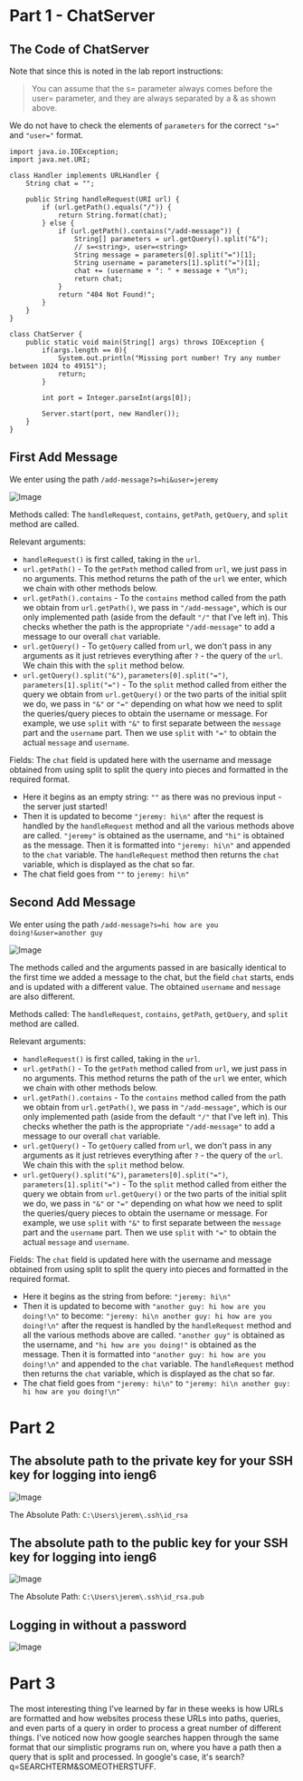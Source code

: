 # Part 1 - ChatServer
## The Code of ChatServer

Note that since this is noted in the lab report instructions:

> You can assume that the s= parameter always comes before the user= parameter, and they are always separated by a & as shown above.

We do not have to check the elements of ```parameters``` for the correct ```"s="``` and ```"user="``` format.

```
import java.io.IOException;
import java.net.URI;

class Handler implements URLHandler {
    String chat = "";

    public String handleRequest(URI url) {
        if (url.getPath().equals("/")) {
            return String.format(chat);
        } else {
            if (url.getPath().contains("/add-message")) {
                String[] parameters = url.getQuery().split("&");
                // s=<string>, user=<string>
                String message = parameters[0].split("=")[1];
                String username = parameters[1].split("=")[1];
                chat += (username + ": " + message + "\n");
                return chat;
            }
            return "404 Not Found!";
        }
    }
}

class ChatServer {
    public static void main(String[] args) throws IOException {
        if(args.length == 0){
            System.out.println("Missing port number! Try any number between 1024 to 49151");
            return;
        }

        int port = Integer.parseInt(args[0]);

        Server.start(port, new Handler());
    }
}
```

## First Add Message

We enter using the path ```/add-message?s=hi&user=jeremy```

![Image](firstAddMessage.png)

Methods called: The ```handleRequest```, ```contains```, ```getPath```, ```getQuery```, and ```split``` method are called.

Relevant arguments:

- ```handleRequest()``` is first called, taking in the ```url```.
- ```url.getPath()``` - To the ```getPath``` method called from ```url```, we just pass in no arguments. This method returns the path of the ```url``` we enter, which we chain with other methods below.
- ```url.getPath().contains``` - To the ```contains``` method called from the path we obtain from ```url.getPath()```, we pass in ```"/add-message"```, which is our only implemented path (aside from the default ```"/"``` that I've left in). This checks whether the path is the appropriate ```"/add-message"``` to add a message to our overall ```chat``` variable.
- ```url.getQuery()``` - To ```getQuery``` called from ```url```, we don't pass in any arguments as it just retrieves everything after ```?``` - the query of the ```url```. We chain this with the ```split``` method below.
- ```url.getQuery().split("&")```, ```parameters[0].split("=")```, ```parameters[1].split("=")``` - To the ```split``` method called from either the query we obtain from ```url.getQuery()``` or the two parts of the initial split we do, we pass in ```"&"``` or ```"="``` depending on what how we need to split the queries/query pieces to obtain the username or message. For example, we use ```split``` with ```"&"``` to first separate between the ```message``` part and the ```username``` part. Then we use ```split``` with ```"="``` to obtain the actual ```message``` and ```username```.

Fields:
The ```chat``` field is updated here with the username and message obtained from using split to split the query into pieces and formatted in the required format.
- Here it begins as an empty string: ```""``` as there was no previous input - the server just started!
- Then it is updated to become ```"jeremy: hi\n"``` after the request is handled by the ```handleRequest``` method and all the various methods above are called. ```"jeremy"``` is obtained as the username, and ```"hi"``` is obtained as the message. Then it is formatted into ```"jeremy: hi\n"``` and appended to the ```chat``` variable. The ```handleRequest``` method then returns the ```chat``` variable, which is displayed as the chat so far.
- The chat field goes from ```""``` to ```jeremy: hi\n"```

## Second Add Message

We enter using the path ```/add-message?s=hi how are you doing!&user=another guy```

![Image](secondAddMessage.png)

The methods called and the arguments passed in are basically identical to the first time we added a message to the chat, but the field ```chat``` starts, ends and is updated with a different value. The obtained ```username``` and ```message``` are also different.

Methods called: The ```handleRequest```, ```contains```, ```getPath```, ```getQuery```, and ```split``` method are called.

Relevant arguments:

- ```handleRequest()``` is first called, taking in the ```url```.
- ```url.getPath()``` - To the ```getPath``` method called from ```url```, we just pass in no arguments. This method returns the path of the ```url``` we enter, which we chain with other methods below.
- ```url.getPath().contains``` - To the ```contains``` method called from the path we obtain from ```url.getPath()```, we pass in ```"/add-message"```, which is our only implemented path (aside from the default ```"/"``` that I've left in). This checks whether the path is the appropriate ```"/add-message"``` to add a message to our overall ```chat``` variable.
- ```url.getQuery()``` - To ```getQuery``` called from ```url```, we don't pass in any arguments as it just retrieves everything after ```?``` - the query of the ```url```. We chain this with the ```split``` method below.
- ```url.getQuery().split("&")```, ```parameters[0].split("=")```, ```parameters[1].split("=")``` - To the ```split``` method called from either the query we obtain from ```url.getQuery()``` or the two parts of the initial split we do, we pass in ```"&"``` or ```"="``` depending on what how we need to split the queries/query pieces to obtain the username or message. For example, we use ```split``` with ```"&"``` to first separate between the ```message``` part and the ```username``` part. Then we use ```split``` with ```"="``` to obtain the actual ```message``` and ```username```.

Fields:
The ```chat``` field is updated here with the username and message obtained from using split to split the query into pieces and formatted in the required format.
- Here it begins as the string from before: ```"jeremy: hi\n"```
- Then it is updated to become with ```"another guy: hi how are you doing!\n"``` to become: ```"jeremy: hi\n another guy: hi how are you doing!\n"``` after the request is handled by the ```handleRequest``` method and all the various methods above are called. ```"another guy"``` is obtained as the username, and ```"hi how are you doing!"``` is obtained as the message. Then it is formatted into ```"another guy: hi how are you doing!\n"``` and appended to the ```chat``` variable. The ```handleRequest``` method then returns the ```chat``` variable, which is displayed as the chat so far.
- The chat field goes from ```"jeremy: hi\n"``` to ```"jeremy: hi\n another guy: hi how are you doing!\n"```

# Part 2
## The absolute path to the private key for your SSH key for logging into ieng6
![Image](privateKeyPath.png)

The Absolute Path: ```C:\Users\jerem\.ssh\id_rsa```

## The absolute path to the public key for your SSH key for logging into ieng6

![Image](publicKeyPath.png)

The Absolute Path: ```C:\Users\jerem\.ssh\id_rsa.pub```

## Logging in without a password

![Image](noPassword.png)

# Part 3

The most interesting thing I've learned by far in these weeks is how URLs are formatted and how websites process these URLs into paths, queries, and even parts of a query in order to process a great number of different things. I've noticed now how google searches happen through the same format that our simplistic programs run on, where you have a path then a query that is split and processed. In google's case, it's search?q=SEARCHTERM&SOMEOTHERSTUFF. 
